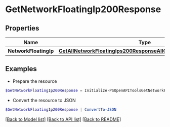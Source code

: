 # GetNetworkFloatingIp200Response
## Properties

Name | Type | Description | Notes
------------ | ------------- | ------------- | -------------
**NetworkFloatingIp** | [**GetAllNetworkFloatingIps200ResponseAllOfNetworkFloatingIpsInner**](GetAllNetworkFloatingIps200ResponseAllOfNetworkFloatingIpsInner.md) |  | [optional] 

## Examples

- Prepare the resource
```powershell
$GetNetworkFloatingIp200Response = Initialize-PSOpenAPIToolsGetNetworkFloatingIp200Response  -NetworkFloatingIp null
```

- Convert the resource to JSON
```powershell
$GetNetworkFloatingIp200Response | ConvertTo-JSON
```

[[Back to Model list]](../README.md#documentation-for-models) [[Back to API list]](../README.md#documentation-for-api-endpoints) [[Back to README]](../README.md)

